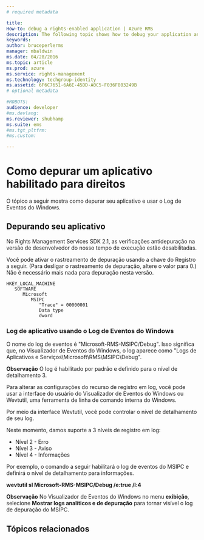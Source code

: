 ```yaml
---
# required metadata

title:
How-to: debug a rights-enabled application | Azure RMS
description: The following topic shows how to debug your application and use the Windows Event Log.
keywords:
author: bruceperlerms
manager: mbaldwin
ms.date: 04/28/2016
ms.topic: article
ms.prod: azure
ms.service: rights-management
ms.technology: techgroup-identity
ms.assetid: 6F6C7651-6A6E-45DD-A0C5-F036F803249B
# optional metadata

#ROBOTS:
audience: developer
#ms.devlang:
ms.reviewer: shubhamp
ms.suite: ems
#ms.tgt_pltfrm:
#ms.custom:

---
```


# Como depurar um aplicativo habilitado para direitos

O tópico a seguir mostra como depurar seu aplicativo e usar o Log de Eventos do Windows.

## Depurando seu aplicativo

No Rights Management Services SDK 2.1, as verificações antidepuração na versão de desenvolvedor do nosso tempo de execução estão desabilitadas.

Você pode ativar o rastreamento de depuração usando a chave do Registro a seguir. (Para desligar o rastreamento de depuração, altere o valor para 0.) Não é necessário mais nada para depuração nesta versão.


```
HKEY_LOCAL_MACHINE
   SOFTWARE
      Microsoft
         MSIPC
            "Trace" = 00000001
            Data type
            dword
```

### Log de aplicativo usando o Log de Eventos do Windows

O nome do log de eventos é "Microsoft-RMS-MSIPC/Debug". Isso significa que, no Visualizador de Eventos do Windows, o log aparece como "Logs de Aplicativos e Serviços\\Microsoft\\RMS\\MSIPC\\Debug".

**Observação**  O log é habilitado por padrão e definido para o nível de detalhamento 3.

 

Para alterar as configurações do recurso de registro em log, você pode usar a interface do usuário do Visualizador de Eventos do Windows ou Wevtutil, uma ferramenta de linha de comando interna do Windows.

Por meio da interface Wevtutil, você pode controlar o nível de detalhamento de seu log.

Neste momento, damos suporte a 3 níveis de registro em log:

-   Nível 2 - Erro
-   Nível 3 - Aviso
-   Nível 4 - Informações

Por exemplo, o comando a seguir habilitará o log de eventos do MSIPC e definirá o nível de detalhamento para informações.

**wevtutil sl Microsoft-RMS-MSIPC/Debug /e:true /l:4**

**Observação**  No Visualizador de Eventos do Windows no menu **exibição**, selecione **Mostrar logs analíticos e de depuração** para tornar visível o log de depuração do MSIPC.

 

## Tópicos relacionados

 

 


<!--HONumber=Jun16_HO2-->


